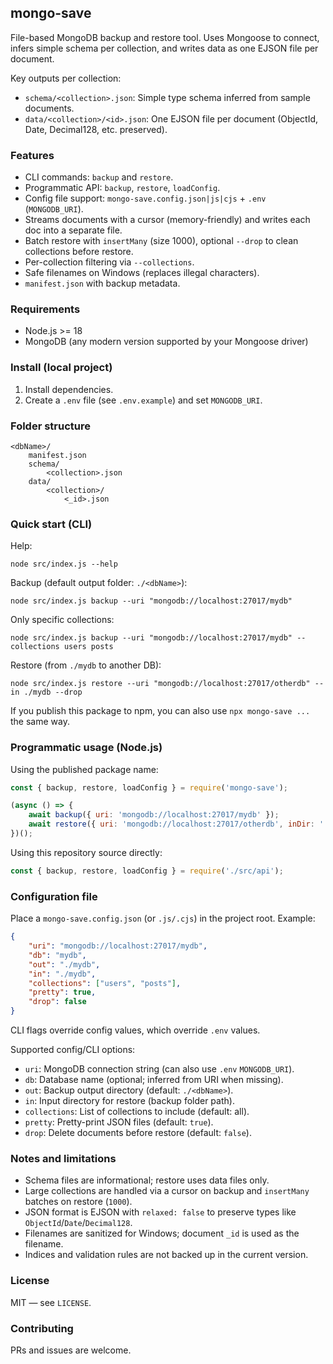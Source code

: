 ## mongo-save

File-based MongoDB backup and restore tool. Uses Mongoose to connect, infers simple schema per collection, and writes data as one EJSON file per document.

Key outputs per collection:
- `schema/<collection>.json`: Simple type schema inferred from sample documents.
- `data/<collection>/<id>.json`: One EJSON file per document (ObjectId, Date, Decimal128, etc. preserved).

### Features
- CLI commands: `backup` and `restore`.
- Programmatic API: `backup`, `restore`, `loadConfig`.
- Config file support: `mongo-save.config.json|js|cjs` + `.env` (`MONGODB_URI`).
- Streams documents with a cursor (memory-friendly) and writes each doc into a separate file.
- Batch restore with `insertMany` (size 1000), optional `--drop` to clean collections before restore.
- Per-collection filtering via `--collections`.
- Safe filenames on Windows (replaces illegal characters).
- `manifest.json` with backup metadata.

### Requirements
- Node.js >= 18
- MongoDB (any modern version supported by your Mongoose driver)

### Install (local project)
1. Install dependencies.
2. Create a `.env` file (see `.env.example`) and set `MONGODB_URI`.

### Folder structure

```
<dbName>/
	manifest.json
	schema/
		<collection>.json
	data/
		<collection>/
			<_id>.json
```

### Quick start (CLI)

Help:

```
node src/index.js --help
```

Backup (default output folder: `./<dbName>`):

```
node src/index.js backup --uri "mongodb://localhost:27017/mydb"
```

Only specific collections:

```
node src/index.js backup --uri "mongodb://localhost:27017/mydb" --collections users posts
```

Restore (from `./mydb` to another DB):

```
node src/index.js restore --uri "mongodb://localhost:27017/otherdb" --in ./mydb --drop
```

If you publish this package to npm, you can also use `npx mongo-save ...` the same way.

### Programmatic usage (Node.js)

Using the published package name:

```js
const { backup, restore, loadConfig } = require('mongo-save');

(async () => {
	await backup({ uri: 'mongodb://localhost:27017/mydb' });
	await restore({ uri: 'mongodb://localhost:27017/otherdb', inDir: './mydb', drop: true });
})();
```

Using this repository source directly:

```js
const { backup, restore, loadConfig } = require('./src/api');
```

### Configuration file

Place a `mongo-save.config.json` (or `.js/.cjs`) in the project root. Example:

```json
{
	"uri": "mongodb://localhost:27017/mydb",
	"db": "mydb",
	"out": "./mydb",
	"in": "./mydb",
	"collections": ["users", "posts"],
	"pretty": true,
	"drop": false
}
```

CLI flags override config values, which override `.env` values.

Supported config/CLI options:
- `uri`: MongoDB connection string (can also use `.env` `MONGODB_URI`).
- `db`: Database name (optional; inferred from URI when missing).
- `out`: Backup output directory (default: `./<dbName>`).
- `in`: Input directory for restore (backup folder path).
- `collections`: List of collections to include (default: all).
- `pretty`: Pretty-print JSON files (default: `true`).
- `drop`: Delete documents before restore (default: `false`).

### Notes and limitations
- Schema files are informational; restore uses data files only.
- Large collections are handled via a cursor on backup and `insertMany` batches on restore (`1000`).
- JSON format is EJSON with `relaxed: false` to preserve types like `ObjectId`/`Date`/`Decimal128`.
- Filenames are sanitized for Windows; document `_id` is used as the filename.
- Indices and validation rules are not backed up in the current version.

### License
MIT — see `LICENSE`.

### Contributing
PRs and issues are welcome.
